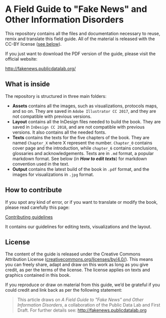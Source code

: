 # A Field Guide to "Fake News" and Other Information Disorders
This repository contains all the files and documentation necessary to reuse, remix and translate this field guide. All of the material is released with the CC-BY license ([see below](#license)).

If you just want to download the PDF version of the guide, please visit the official website:

http://fakenews.publicdatalab.org/

## What is inside

The repository is structured in three main folders:

* **Assets** contains all the images, such as visualizations, protocols maps, and so on. They are saved in `Adobe Illustrator CC 2017`, and they are not compatible with previous versions.
* **Layout** contains all the InDesign files needed to build the book. They are saved in `InDesign CC 2018`, and are not compatible with previous versions. It also contains all the needed fonts.
* **Texts** contains the texts for the five chapters of the book. They are named `Chapter_X` where X represent the number. `Chapter_0` contains cover page and the introduction, while `chapter_6` contains conclusions, glossaries and acknowledgements. Texts are in `.md` format, a popular markdown format. See below (in ***How to edit texts***) for markdown convention used in the text.
* **Output** contains the latest build of the book in `.pdf` format, and the images for visualizations in `.jpg` format.

## How to contribute

If you spot any kind of error, or if you want to translate or modify the book, please read carefully this page:

[Contributing guidelines](CONTRIBUTING.md)

It contains our guidelines for editing texts, visualizations and the layout.

## License

The content of the guide is released under the Creative Commons Attribution License ([creativecommons.org/licenses/by/4.0/](https://creativecommons.org/licenses/by/4.0/)). This means you can freely share, adapt and draw on this work as long as you give credit, as per the terms of the license. The license applies on texts and graphics contained in this book.

If you reproduce or draw on material from this guide, we’d be grateful if you could credit and link back as per the following statement:

> This article draws on *A Field Guide to "Fake News" and Other Information Disorders*, a collaboration of the Public Data Lab and First Draft. For further details see: http://fakenews.publicdatalab.org
